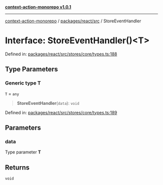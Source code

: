 [**context-action-monorepo v1.0.1**](../../../../README.md)

***

[context-action-monorepo](../../../../README.md) / [packages/react/src](../README.md) / StoreEventHandler

# Interface: StoreEventHandler()\<T\>

Defined in: [packages/react/src/stores/core/types.ts:188](https://github.com/mineclover/context-action/blob/2861d61b4b5d930e9e7f5277983455dc296dc859/packages/react/src/stores/core/types.ts#L188)

## Type Parameters

### Generic type T

`T` = `any`

> **StoreEventHandler**(`data`): `void`

Defined in: [packages/react/src/stores/core/types.ts:189](https://github.com/mineclover/context-action/blob/2861d61b4b5d930e9e7f5277983455dc296dc859/packages/react/src/stores/core/types.ts#L189)

## Parameters

### data

Type parameter **T**

## Returns

`void`
